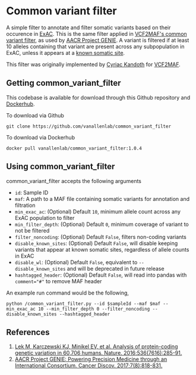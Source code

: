 # Common variant filter
A simple filter to annotate and filter somatic variants based on their occurence in [ExAC](http://exac.broadinstitute.org/). This is the same filter applied in [VCF2MAF's common variant filter](https://github.com/mskcc/vcf2maf/blob/master/docs/vep_maf_readme.txt), as used by [AACR Project GENIE](http://cancerdiscovery.aacrjournals.org/content/7/8/818). A variant is filtered if at least 10 alleles containing that variant are present across any subpopulation in ExAC, unless it appears at a [known somatic site](https://github.com/mskcc/vcf2maf/blob/v1.6.12/data/known_somatic_sites.bed). 

This filter was originally implemented by [Cyriac Kandoth](https://github.com/ckandoth) for [VCF2MAF](https://github.com/mskcc/vcf2maf). 

## Getting common_variant_filter
This codebase is available for download through this Github repository and [Dockerhub](https://hub.docker.com/r/vanallenlab/common_variant_filter/).

To download via Github
```
git clone https://github.com/vanallenlab/common_variant_filter
```

To download via Dockerhub
```
docker pull vanallenlab/common_variant_filter:1.0.4
```

## Using common_variant_filter
common_variant_filter accepts the following arguments
- `id`: Sample ID
- `maf`: A path to a MAF file containing somatic variants for annotation and filtration
- `min_exac_ac`: (Optional) Default `10`, minimum allele count across any ExAC population to filter
- `min_filter_depth`: (Optional) Default `0`, minimum coverage of variant to not be filtered
- `filter_noncoding`: (Optional) Default `False`, filters non-coding variants
- `disable_known_sites`: (Optional) Default `False`, will disable keeping variants that appear at known somatic sites, regardless of allele counts in ExAC
- `disable_wl`: (Optional) Default `False`, equivalent to `--disable_known_sites` and will be deprecated in future release
- `hashtagged_header`: (Optional) Default `False`, will read into pandas with `comment="#"` to remove MAF header

An example run command would be the following,

`python /common_variant_filter.py --id $sampleId --maf $maf --min_exac_ac 10 --min_filter_depth 0 --filter_noncoding --disable_known_sites --hashtagged_header`

## References
1. [Lek M, Karczewski KJ, Minikel EV, et al. Analysis of protein-coding genetic variation in 60,706 humans. Nature. 2016;536(7616):285-91.](https://www.nature.com/articles/nature19057)
2. [AACR Project GENIE: Powering Precision Medicine through an International Consortium. Cancer Discov. 2017;7(8):818-831.](http://cancerdiscovery.aacrjournals.org/content/7/8/818)

